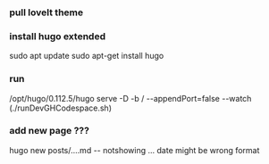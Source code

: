 ### pull loveIt theme

### install hugo extended
sudo apt update
sudo apt-get install hugo

### run
/opt/hugo/0.112.5/hugo serve -D -b / --appendPort=false --watch
(./runDevGHCodespace.sh)


### add new page ???
hugo new posts/....md -- notshowing ... date might be wrong format